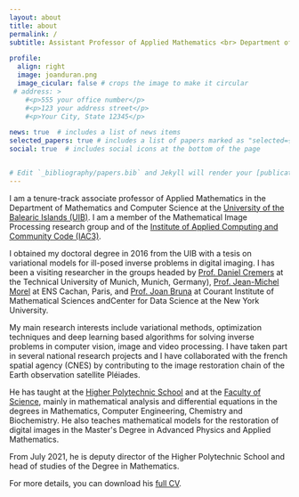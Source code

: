 ```yaml
---
layout: about
title: about
permalink: /
subtitle: Assistant Professor of Applied Mathematics <br> Department of Mathematics and Computer Science, <a href='https://www.uib.eu/'>University of the Balearic Islands</a>

profile:
  align: right
  image: joanduran.png
  image_cicular: false # crops the image to make it circular
 # address: >
    #<p>555 your office number</p>
    #<p>123 your address street</p>
    #<p>Your City, State 12345</p>

news: true  # includes a list of news items
selected_papers: true # includes a list of papers marked as "selected={true}"
social: true  # includes social icons at the bottom of the page


# Edit `_bibliography/papers.bib` and Jekyll will render your [publications page](/al-folio/publications/) automatically. Link to your social media connections, too. This theme is set up to use [Font Awesome icons](http://fortawesome.github.io/Font-Awesome/) and [Academicons](https://jpswalsh.github.io/academicons/), like the ones below. 
---
```


I am a tenure-track associate professor of Applied Mathematics in the Department of Mathematics and Computer Science at the [University of the Balearic Islands (UIB)](http://www.uib.eu/). I am a member of the Mathematical Image Processing research group and of the [Institute of Applied Computing and Community Code (IAC3)](http://iac3.uib.es).

I obtained my doctoral degree in 2016 from the UIB with a tesis on variational models for ill-posed inverse problems in digital imaging. I has been a visiting researcher in the groups headed by [Prof. Daniel Cremers](http://vision.in.tum.de/) at the Technical University of Munich, Munich, Germany), [Prof. Jean-Michel Morel](http://sites.google.com/site/jeanmichelmorelcmlaenscachan/)  at ENS Cachan, Paris, and [Prof. Joan Bruna](http://cims.nyu.edu/~bruna/) at Courant Institute of Mathematical Sciences andCenter for Data Science at the New York University.


My main research interests include variational methods, optimization techniques and deep learning based algorithms for solving inverse problems in computer vision, image and video processing. I have taken part in several national research projects and I have collaborated with the french spatial agency (CNES) by contributing to the image restoration chain of the Earth observation satellite Pléiades.

<p>He has taught at the <a href="https://eps.uib.es/" target="_blank">Higher Polytechnic School</a> and at the <a href="https://fciencies.uib.cat/" target="_blank">Faculty of Science</a>, mainly in mathematical analysis and differential equations in the degrees in Mathematics, Computer Engineering, Chemistry and Biochemistry. He also teaches mathematical models for the restoration of digital images in the Master's Degree in Advanced Physics and Applied Mathematics.</p>
<p>From July 2021, he is deputy director of the Higher Polytechnic School and head of studies of the Degree in Mathematics.</p>
<p>For more details, you can download his <a href="https://joandurangrimalt.files.wordpress.com/2018/09/cv.pdf" target="_blank">full CV</a>.</p>

